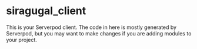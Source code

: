 # siragugal_client

This is your Serverpod client. The code in here is mostly generated by
Serverpod, but you may want to make changes if you are adding modules to your
project.

